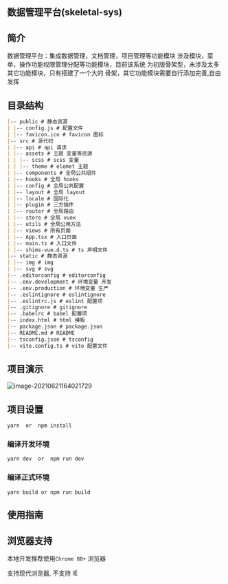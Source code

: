 ## 数据管理平台(skeletal-sys)

## 简介

数据管理平台：集成数据管理，文档管理，项目管理等功能模块
涉及模块，菜单，操作功能权限管理分配等功能模块，目前该系统
为初版骨架型，未涉及太多其它功能模块，只有搭建了一个大的
骨架，其它功能模块需要自行添加完善,自由发挥

## 目录结构

```md
|-- public # 静态资源
| |-- config.js # 配置文件
| |-- favicon.ico # favicon 图标
|-- src # 源代码
| |-- api # api 请求
| |-- assets # 主题 变量等资源
| | |-- scss # scss 变量
| | |-- theme # elemet 主题
| |-- components # 全局公共组件
| |-- hooks # 全局 hooks
| |-- config # 全局公共配置
| |-- layout # 全局 layout
| |-- locale # 国际化
| |-- plugin # 三方插件
| |-- router # 全局路由
| |-- store # 全局 vuex
| |-- utils # 全局公用方法
| |-- views # 所有页面
| |-- App.tsx # 入口页面
| |-- main.ts # 入口文件
| |-- shims-vue.d.ts # ts 声明文件
|-- static # 静态资源
| |-- img # img
| |-- svg # svg
|-- .editorconfig # editorconfig
|-- .env.development # 环境变量 开发
|-- .env.production # 环境变量 生产
|-- .eslintignore # eslintignore
|-- .eslintrc.js # eslint 配置项
|-- .gitignore # gitignore
|-- .babelrc # babel 配置项
|-- index.html # html 模板
|-- package.json # package.json
|-- README.md # README
|-- tsconfig.json # tsconfig
|-- vite.config.ts # vite 配置文件
```

##

## 项目演示

![image-20210621164021729](src\assets\imges\example\example202110172310.png)

## 项目设置

```
yarn  or  npm install
```

### 编译开发环境

```
yarn dev  or  npm run dev
```

### 编译正式环境

```
yarn build or npm run build
```

## 使用指南

## 浏览器支持

本地开发推荐使用`Chrome 80+` 浏览器

支持现代浏览器, 不支持 IE
